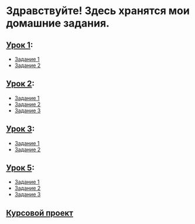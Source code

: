 # Здравствуйте! Здесь хранятся мои домашние задания.

## [Урок 1](1):
- [Задание 1](https://github.com/medpsyit/homeworks4/blob/main/1/Homework1_1/Homework1_1.cpp)
- [Задание 2](https://github.com/medpsyit/homeworks4/blob/main/1/Homework1_2/Homework1_2.cpp)
## [Урок 2](2):
- [Задание 1](https://github.com/medpsyit/homeworks4/blob/main/2/Homework2_1/Homework2_1.cpp)
- [Задание 2](https://github.com/medpsyit/homeworks4/blob/main/2/Homework2_2/Homework2_2.cpp)
- [Задание 3](https://github.com/medpsyit/homeworks4/blob/main/2/Homework2_3/Homework2_3.cpp)
## [Урок 3](3):
- [Задание 1]()
- [Задание 2]()

## [Урок 5](5):
- [Задание 1]()
- [Задание 2]()
- [Задание 3]()

## [Курсовой проект]()
